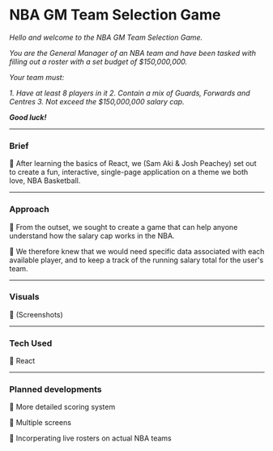 # NBA GM Team Selection Game

_Hello and welcome to the NBA GM Team Selection Game._

_You are the General Manager of an NBA team and have been tasked with filling out a roster with a set budget of $150,000,000._

_Your team must:_

_1. Have at least 8 players in it_
_2. Contain a mix of Guards, Forwards and Centres_
_3. Not exceed the $150,000,000 salary cap._

___Good luck!___

___
### Brief
🏀 After learning the basics of React, we (Sam Aki & Josh Peachey) set out to create a fun, interactive, single-page application on a theme we both love, NBA Basketball.

___
### Approach
🏀 From the outset, we sought to create a game that can help anyone understand how the salary cap works in the NBA. 

🏀 We therefore knew that we would need specific data associated with each available player, and to keep a track of the running salary total for the user's team.

___
### Visuals
🏀 (Screenshots)

___
### Tech Used
🏀 React 

___
### Planned developments

🏀 More detailed scoring system

🏀 Multiple screens

🏀 Incorperating live rosters on actual NBA teams
